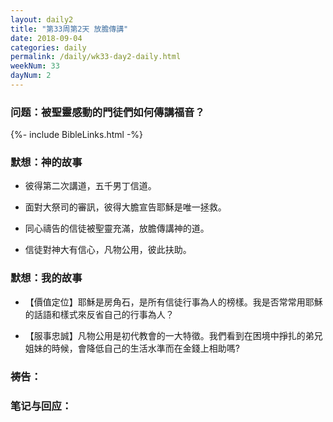 ```yaml
---
layout: daily2
title: "第33周第2天 放膽傳講"
date: 2018-09-04
categories: daily
permalink: /daily/wk33-day2-daily.html
weekNum: 33
dayNum: 2
---
```


### 问题：被聖靈感動的門徒們如何傳講福音？

{%- include BibleLinks.html -%}

### 默想：神的故事 
+ 彼得第二次講道，五千男丁信道。

+ 面對大祭司的審訊，彼得大膽宣告耶穌是唯一拯救。

+ 同心禱告的信徒被聖靈充滿，放膽傳講神的道。

+ 信徒對神大有信心，凡物公用，彼此扶助。

### 默想：我的故事
+ 【價值定位】耶穌是房角石，是所有信徒行事為人的榜樣。我是否常常用耶穌的話語和樣式來反省自己的行事為人？

+ 【服事忠誠】凡物公用是初代教會的一大特徵。我們看到在困境中掙扎的弟兄姐妹的時候，會降低自己的生活水準而在金錢上相助嗎?

### 祷告：

### 笔记与回应：
